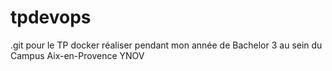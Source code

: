 # tpdevops
.git pour le TP docker réaliser pendant mon année de Bachelor 3 au sein du Campus Aix-en-Provence YNOV 
